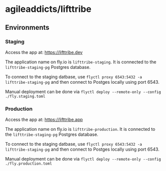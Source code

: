 # agileaddicts/lifttribe

## Environments

### Staging

Access the app at: https://lifttribe.dev

The application name on fly.io is `lifttribe-staging`. It is connected to the `lifttribe-staging-pg` Postgres database.

To connect to the staging datbase, use `flyctl proxy 6543:5432 -a lifttribe-staging-pg` and then connect to Postges locally using port 6543.

Manual deployment can be done via `flyctl deploy --remote-only --config ./fly.staging.toml`

### Production

Access the app at: https://lifttribe.app

The application name on fly.io is `lifttribe-production`. It is connected to the `lifttribe-staging-pg` Postgres database.

To connect to the staging datbase, use `flyctl proxy 6543:5432 -a lifttribe-staging-pg` and then connect to Postges locally using port 6543.

Manual deployment can be done via `flyctl deploy --remote-only --config ./fly.production.toml`
